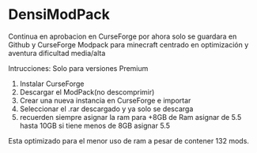 # DensiModPack
Continua en aprobacion en CurseForge por ahora solo se guardara en Github y CurseForge
Modpack para minecraft centrado en optimización y aventura dificultad media/alta

Intrucciones:
Solo para versiones Premium
1. Instalar CurseForge
2. Descargar el ModPack(no descomprimir)
3. Crear una nueva instancia en CurseForge e importar
4. Seleccionar el .rar descargado y ya solo se descarga
5. recuerden siempre asignar la ram para +8GB de Ram asignar de 5.5 hasta 10GB si tiene menos de 8GB asignar 5.5

Esta optimizado para el menor uso de ram a pesar de contener 132 mods.
